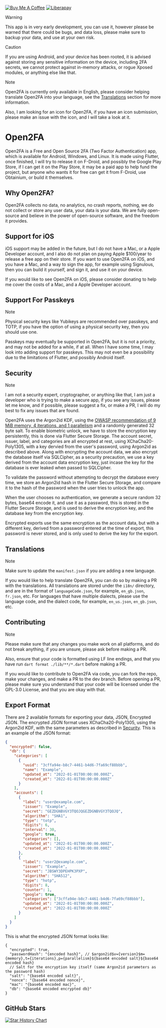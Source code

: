 [![Buy Me A Coffee](https://img.shields.io/badge/Buy%20Me%20a%20Coffee-ffdd00?&logo=buy-me-a-coffee&logoColor=black)](https://buymeacoffee.com/xtremedev)
[![Liberapay](https://img.shields.io/badge/Liberapay-F6C915?logo=liberapay&logoColor=black)](https://liberapay.com/XTREME)

> [!WARNING]
> This app is in very early development, you can use it, however please be warned that there could be bugs, and data loss, please make sure to backup your data, and use at your own risk.

> [!CAUTION]
> If you are using Android, and your device has been rooted, it is advised against storing any sensitive information on the device, including 2FA secrets, we cannot protect against in-memory attacks, or rogue Xposed modules, or anything else like that.

> [!NOTE]
> Open2FA is currently only available in English, please consider helping translate Open2FA into your language, see the [Translations](#translations) section for more information.
>
> Also, I am looking for an icon for Open2FA, if you have an icon submission, please make an issue with the icon, and I will take a look at it.

# Open2FA

Open2FA is a Free and Open Source 2FA (Two Factor Authentication) app, which is available for Android, Windows, and Linux. It is made using Flutter, once finished, I will try to release it on F-Droid, and possibly the Google Play Store, if I can get it on the Play Store, it may be a paid app to help fund the project, but anyone who wants it for free can get it from F-Droid, use Obtainium, or build it themselves.

## Why Open2FA?

Open2FA collects no data, no analytics, no crash reports, nothing, we do not collect or store any user data, your data is your data.
We are fully open-source and believe in the power of open-source software, and the freedom it provides.

## Support for iOS

iOS support may be added in the future, but I do not have a Mac, or a Apple Developer account, and I also do not plan on paying Apple $100/year to release a free app on their store.
If you want to use Open2FA on iOS, and you have a Mac, and a way to sign the app, for example using Signulous, then you can build it yourself, and sign it, and use it on your device.

If you would like to see Open2FA on iOS, please consider donating to help me cover the costs of a Mac, and a Apple Developer account.

## Support For Passkeys

> [!NOTE]
> Physical security keys like Yubikeys are recommended over passkeys, and TOTP, if you have the option of using a physical security key, then you should use one.

Passkeys may eventually be supported in Open2FA, but it is not a priority, and may not be added for a while, if at all.
When I have some time, I may look into adding support for passkeys.
This may not even be a possibility due to the limitations of Flutter, and possibly Android itself.

## Security

> [!NOTE]
> I am not a security expert, cryptographer, or anything like that, I am just a developer who is trying to make a secure app, if you see any issues, please let me know, and if possible, please suggest a fix, or make a PR, I will do my best to fix any issues that are found.

Open2FA uses the Argon2id KDF, using the [OWASP recommendation of 9 MiB memory, 4 iterations, and 1 parallelism](https://cheatsheetseries.owasp.org/cheatsheets/Password_Storage_Cheat_Sheet.html#argon2id) and a randomly generated 32 byte salt.
To enable biometric unlock, we have to store the encryption key persistently, this is done via Flutter Secure Storage.
The account secret, issuer, label, and categories are all encrypted at rest, using XChaCha20-Poly1305, with a key dervied from the user's password, using Argon2id as described above.
Along with encrypting the account data, we also encrypt the database itself via SQLCipher, as a security precaution, we use a key derived from the account data encryption key, just incase the key for the database is ever leaked when passed to SQLCipher.

To validate the password without attempting to decrypt the database every time, we store an Argon2id hash in the Flutter Secure Storage, and compare it to the hash of the password when the user tries to unlock the app.

When the user chooses no authentication, we generate a secure random 32 bytes, base64 encode it, and use it as a password, this is stored in the Flutter Secure Storage, and is used to derive the encryption key, and the database key from the encryption key.

Encrypted exports use the same encryption as the account data, but with a different key, derived from a password entered at the time of export, this password is never stored, and is only used to derive the key for the export. 

## Translations

> [!NOTE]
> Make sure to update the `manifest.json` if you are adding a new language.

If you would like to help translate Open2FA, you can do so by making a PR with the translations.
All translations are stored under the `i18n/` directory, and are in the format of `languageCode.json`, for example, `en_gb.json`, `fr.json`, etc.
For languages that have multiple dialects, please use the language code, and the dialect code, for example, `en_us.json`, `en_gb.json`, etc.

## Contributing

> [!NOTE]
> Please make sure that any changes you make work on all platforms, and do not break anything, if you are unsure, please ask before making a PR.
>
> Also, ensure that your code is formatted using LF line endings, and that you have run `dart format ./lib/**/*.dart` before making a PR.

If you would like to contribute to Open2FA via code, you can fork the repo, make your changes, and make a PR to the dev branch.
Before opening a PR, please make sure you understand that your code will be licensed under the GPL-3.0 License, and that you are okay with that.

## Export Format

There are 2 available formats for exporting your data, JSON, Encrypted JSON.
The encrypted JSON format uses XChaCha20-Poly1305, using the Argon2id KDF, with the same parameters as described in [Security](#security).
This is an example of the JSON format:

```json
{
  "encrypted": false,
  "db": {
    "categories": [
      {
        "uuid": "3cffa94e-b8c7-4461-b4d6-7fa69cf88bbb",
        "name": "Example",
        "updated_at": "2022-01-01T00:00:00.000Z",
        "created_at": "2022-01-01T00:00:00.000Z"
      }
    ],
    "accounts": [
      {
        "label": "user@example.com",
        "issuer": "Example",
        "secret": "GEZDGNBVGY3TQOJQGEZDGNBVGY3TQOJQ",
        "algorithm": "SHA1",
        "type": "totp",
        "digits": 6,
        "interval": 30,
        "google": true,
        "categories": [],
        "updated_at": "2022-01-01T00:00:00.000Z",
        "created_at": "2022-01-01T00:00:00.000Z"
      },
      {
        "label": "user2@example.com",
        "issuer": "Example",
        "secret": "JBSWY3DPEHPK3PXP",
        "algorithm": "SHA512",
        "type": "hotp",
        "digits": 8,
        "counter": 1,
        "google": true,
        "categories": ["3cffa94e-b8c7-4461-b4d6-7fa69cf88bbb"],
        "updated_at": "2022-01-01T00:00:00.000Z",
        "created_at": "2022-01-01T00:00:00.000Z"
      }
    ]
  }
}
```

This is what the encrypted JSON format looks like:

```jsonc
{
  "encrypted": true,
  "passwordHash": "{encoded hash}", // $argon2id$v={version}$m={memory},t={iterations},p={parallelism}${base64 encoded salt}${base64 encoded hash}
  // Salt for the encryption key itself (same Argon2id parameters as the password hash)
  "salt": "{base64 encoded salt}",
  "nonce": "{base64 encoded nonce}",
  "mac": "{base64 encoded mac}",
  "db": "{base64 encoded encrypted db}"
}
```

## GitHub Stars

[![Star History Chart](https://api.star-history.com/svg?repos=XTREME1738/Open2FA&type=Date)](https://www.star-history.com/#XTREME1738/Open2FA&Date)